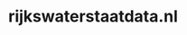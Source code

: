 ---
layout: post
title:  "rijkswaterstaatdata.nl"
internal_url:  "/data/rijkswaterstaatdata.nl.html"
categories: dutchgov
---